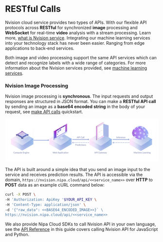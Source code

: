 # RESTful Calls

Nvision cloud service provides two types of APIs. With our flexible API protocols across **RESTful** for synchronized **image** processing and **WebSocket** for real-time **video** analysis with a stream processing. Learn more, [what is Nvision service](https://nvision-docs.nipa.cloud/#what-is-the-nvision-service). Integrating our machine learning services into your technology stack has never been easier. Ranging from edge applications to back-end services.

Both image and video processing support the same API services which can detect and recognize labels with a wide range of categories. For more information about the Nvision services provided, see [machine learning services](https://nvision-docs.nipa.cloud/machine-learning-services).

### Nvision Image Processing <a id="nvision-image-processing"></a>

Nvision image processing is **synchronous**. The input requests and output responses are structured in JSON format. You can make a **RESTful API call** by sending an image as a **base64 encoded** **string** in the body of your request, see [make API calls](https://nvision-docs.nipa.cloud/quickstarts/make-a-restful-call) quickstart.

![](../.gitbook/assets/nvision-pic-nn1.png)

The API is built around a simple idea that you send an image input to the service and receives prediction results. The API is accessible via the domain, `https://nvision.nipa.cloud/api/<<service_name>>` over **HTTP** to **POST** data as an example cURL command below:

```bash
curl -X POST \                                        
-H 'Authorization: ApiKey '$YOUR_API_KEY \
-H 'Content-Type: application/json' \
-d '{"raw_data": <<BASE64_ENCODED_IMAGE>>}` \
https://nvision.nipa.cloud/api/<<service_name>>
```

We also provide Nipa Cloud SDKs to call Nvision API in your own language, see the [API Reference](https://nvision-docs.nipa.cloud/api-references/api-guide) in this guide covers calling Nvision API for JavaScript and Python.

